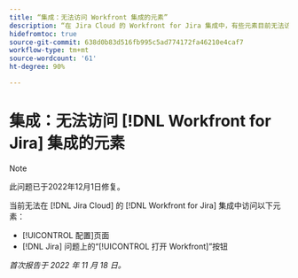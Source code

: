```yaml
---
title: “集成：无法访问 Workfront 集成的元素”
description: “在 Jira Cloud 的 Workfront for Jira 集成中，有些元素目前无法访问。”
hidefromtoc: true
source-git-commit: 638d0b83d516fb995c5ad774172fa46210e4caf7
workflow-type: tm+mt
source-wordcount: '61'
ht-degree: 90%

---
```



# 集成：无法访问 [!DNL Workfront for Jira] 集成的元素

>[!NOTE]
>
>此问题已于2022年12月1日修复。

当前无法在 [!DNL Jira Cloud] 的 [!DNL Workfront for Jira] 集成中访问以下元素：

* [!UICONTROL 配置]页面
* [!DNL Jira] 问题上的“[!UICONTROL 打开 Workfront]”按钮

_首次报告于 2022 年 11 月 18 日。_

